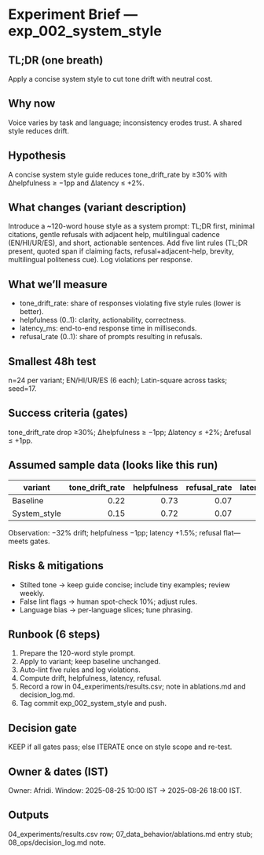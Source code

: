 # Experiment Brief — exp_002_system_style
## TL;DR (one breath)
Apply a concise system style to cut tone drift with neutral cost.

## Why now
Voice varies by task and language; inconsistency erodes trust. A shared style reduces drift.

## Hypothesis
A concise system style guide reduces tone_drift_rate by ≥30% with Δhelpfulness ≥ −1pp and Δlatency ≤ +2%.

## What changes (variant description)
Introduce a ~120-word house style as a system prompt: TL;DR first, minimal citations, gentle refusals with adjacent help, multilingual cadence (EN/HI/UR/ES), and short, actionable sentences. Add five lint rules (TL;DR present, quoted span if claiming facts, refusal+adjacent-help, brevity, multilingual politeness cue). Log violations per response.

## What we’ll measure
- tone_drift_rate: share of responses violating five style rules (lower is better).  
- helpfulness (0..1): clarity, actionability, correctness.  
- latency_ms: end-to-end response time in milliseconds.  
- refusal_rate (0..1): share of prompts resulting in refusals.

## Smallest 48h test
n=24 per variant; EN/HI/UR/ES (6 each); Latin-square across tasks; seed=17.

## Success criteria (gates)
tone_drift_rate drop ≥30%; Δhelpfulness ≥ −1pp; Δlatency ≤ +2%; Δrefusal ≤ +1pp.

## Assumed sample data (looks like this run)
| variant | tone_drift_rate | helpfulness | refusal_rate | latency_ms |
|---|---:|---:|---:|---:|
| Baseline | 0.22 | 0.73 | 0.07 | 780 |
| System_style | 0.15 | 0.72 | 0.07 | 792 |
Observation: −32% drift; helpfulness −1pp; latency +1.5%; refusal flat—meets gates.

## Risks & mitigations
- Stilted tone → keep guide concise; include tiny examples; review weekly.  
- False lint flags → human spot-check 10%; adjust rules.  
- Language bias → per-language slices; tune phrasing.

## Runbook (6 steps)
1) Prepare the 120-word style prompt.  
2) Apply to variant; keep baseline unchanged.  
3) Auto-lint five rules and log violations.  
4) Compute drift, helpfulness, latency, refusal.  
5) Record a row in 04_experiments/results.csv; note in ablations.md and decision_log.md.  
6) Tag commit exp_002_system_style and push.

## Decision gate
KEEP if all gates pass; else ITERATE once on style scope and re-test.

## Owner & dates (IST)
Owner: Afridi. Window: 2025-08-25 10:00 IST → 2025-08-26 18:00 IST.

## Outputs
04_experiments/results.csv row; 07_data_behavior/ablations.md entry stub; 08_ops/decision_log.md note.